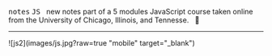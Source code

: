 

 <kbd>notes</kbd> <kbd>JS</kbd> &nbsp; new notes part of a 5 modules JavaScript course taken online from the University of Chicago, Illinois, and Tennesse. &nbsp; :tophat:
 <hr />  

 

 ![js2](images/js.jpg?raw=true "mobile" target="_blank")
